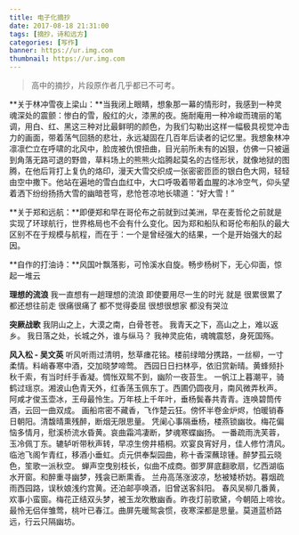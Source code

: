 ```yaml
---
title: 电子化摘抄
date: 2017-08-18 21:31:00
tags: [摘抄，诗和远方]
categories: [写作]
banner: https://ur.img.com
thumbnail: https://ur.img.com
---
```

> 高中的摘抄，片段原作者几乎都已不可考。

**关于林冲雪夜上梁山：**当我闭上眼睛，想象那一幕的情形时，我感到一种灵魂深处的震颤：惨白的雪，殷红的火，漆黑的夜。施耐庵用一种冷峻而瑰丽的笔调，用白、红、黑这三种对比最鲜明的颜色，为我们勾勒出这样一幅极具视觉冲击力的画面，带着荡气回肠的悲壮，永远凝固在几百年后读者的记忆里。<!--more-->我想象林冲凛凛伫立在呼啸的北风中，脸庞被仇恨扭曲，目光前所未有的凶狠，仿佛一只被逼到角落无路可退的野兽，草料场上的熊熊火焰腾起莫名的古怪形状，就像地狱的图腾，在他后背打上复仇的烙印，漫天大雪交织成一张密密匝匝的银白色大网，轻轻由空中撒下。他站在遍地的雪白血红中，大口呼吸着带着血腥的冰冷空气，仰头望着洒下纷纷扬扬大雪的幽暗苍穹，悲怆苍凉地长啸道：“好大雪！”

**关于郑和远航：**即便郑和早在哥伦布之前就到过美洲，早在麦哲伦之前就是实现了环球航行，世界格局也不会有什么变化。因为郑和船队和哥伦布船队的最大区别不在于规模与航程，而在于：一个是曾经强大的结果，一个是开始强大的起因。

**自作的打油诗：**风国叶飘落影，可怜溪水自旋。畅步杨树下，无心仰面，惊起一堆云

**理想的流浪**
我一直想有一趟理想的流浪
即使要用尽一生的时光
就是
很累很累了 都还想往前走
很痛很痛了 都不觉得委屈
很想很想家 都没有哭泣

**突厥战歌**
我阴山之上，大漠之南，白骨苍苍。
我青天之下，高山之上，难以返乡。
我日落之处，长城之外，谁与纵马？
我神灵庇佑，魂魄震怒，身死国殇。

**风入松 - 吴文英**
听风听雨过清明，愁草瘗花铭。楼前绿暗分携路，一丝柳，一寸柔情。料峭春寒中酒，交加晓梦啼莺。
西园日日扫林亭，依旧赏新晴。黄蜂频扑秋千索，有当时纤手香凝。惆怅双鸳不到，幽阶一夜苔生。
一帆江上暮潮平，骑鹤过瑶京。湘波山色青天外，红香荡玉佩东丁。西圃仍圆夜月，南风微弄秋声。
阿咸才俊玉壶冰，王母最怜生。万年枝上千年叶，垂杨鬓春共青青。连唤碧筒传酒，云回一曲双成。
画船帘密不藏香，飞作楚云狂。傍怀半卷金炉烬，怕暖销春日朝阳。清馥晴熏残醉，断烟无限思量。
凭阑心事隔垂杨，楼燕锁幽妆。梅花偏恼多情月，慰溪桥流水昏黄。哀曲霜鸿凄断，梦魂寒蝶幽扬。
一番疏雨洗芙蓉，玉冷佩丁东。辘轳听带秋声转，早凉生傍井梧桐。欢宴良宵好月，佳人修竹清风。
临池飞阁乍青红，移酒小垂虹。贞元供奉梨园曲，称十香深蘸琼锺。醉梦孤云晓色，笙歌一派秋空。
蝉声空曳别枝长，似曲不成商。御罗屏底翻歌扇，忆西湖临水开窗。和醉重寻幽梦，残衾已断熏香。
兰舟高荡涨波凉，愁被矮桥妨。暮烟疏雨西园路，误秋娘浅约宫黄。还泊邮亭唤酒，旧曾送客斜阳。
春风吴柳几番黄，欢事小蛮窗。梅花正结双头梦，被玉龙吹散幽香。昨夜灯前歌黛，今朝陌上啼妆。
最怜无侣伴雏莺，桃叶已春江。曲屏先暖鸳衾惯，夜寒深都是思量。莫道蓝桥路远，行云只隔幽坊。

